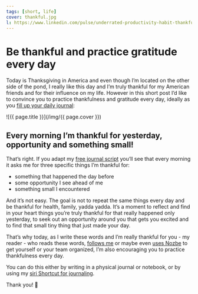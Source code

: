 ```yaml
---
tags: [short, life]
cover: thankful.jpg
l: https://www.linkedin.com/pulse/underrated-productivity-habit-thankful-practice-every-sliwinski
---
```


# Be thankful and practice gratitude every day

Today is Thanksgiving in America and even though I’m located on the other side of the pond, I really like this day and I’m truly thankful for my American friends and for their influence on my life. However in this short post I’d like to convince you to practice thankfulness and gratitude every day, ideally as you [fill up your daily journal](/journal/):

<!--More-->

![{{ page.title }}](/img/{{ page.cover }})

## Every morning I’m thankful for yesterday, opportunity and something small!

That’s right. If you adapt my [free journal script](/journal) you’ll see that every morning it asks me for three specific things I’m thankful for:

- something that happened the day before
- some opportunity I see ahead of me
- something small I encountered

And it’s not easy. The goal is not to repeat the same things every day and be thankful for health, family, yadda yadda. It’s a moment to reflect and find in your heart things you’re truly thankful for that really happened only yesterday, to seek out an opportunity around you that gets you excited and to find that small tiny thing that just made your day.

That’s why today, as I write these words and I’m really thankful for you - my reader - who reads these words, [follows me](/contact) or maybe even [uses Nozbe][n] to get yourself or your team organized, I’m also encouraging you to practice thankfulness every day.

You can do this either by writing in a physical journal or notebook, or by using my [siri Shortcut for journaling](/journal).

Thank you! 🙏

[n]: https://michael.gratis/nozbe